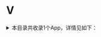 # V
<details>
<summary>
本目录共收录1个App，详情见如下：
</summary>

- [vvebo](https://quantumult.app/x/open-app/add-resource?remote-resource=%7B%22rewrite_remote%22%3A%20%5B%22https%3A%2F%2Fraw.githubusercontent.com%2Fzirawell%2FR-Store%2Fmain%2FRule%2FQuanX%2FAdblock%2FApp%2FV%2Fvvebo%2Frewrite%2Fvvebo.conf%2C%20tag%3Dvvebo%22%5D%7D)

</details>
